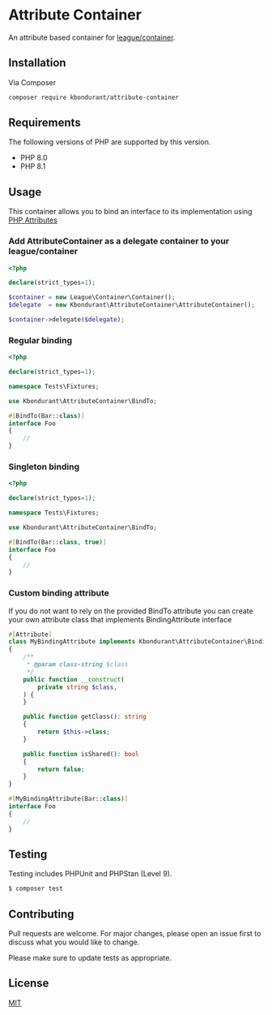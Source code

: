 # Attribute Container

An attribute based container for [league/container](https://container.thephpleague.com/).

## Installation

Via Composer

```bash
composer require kbondurant/attribute-container
```

## Requirements

The following versions of PHP are supported by this version.

* PHP 8.0
* PHP 8.1

## Usage

This container allows you to bind an interface to its implementation using [PHP Attributes](https://www.php.net/manual/en/language.attributes.php)

### Add AttributeContainer as a delegate container to your league/container
```php
<?php 

declare(strict_types=1);

$container = new League\Container\Container();
$delegate  = new Kbondurant\AttributeContainer\AttributeContainer();

$container->delegate($delegate);
```

### Regular binding
```php
<?php

declare(strict_types=1);

namespace Tests\Fixtures;

use Kbondurant\AttributeContainer\BindTo;

#[BindTo(Bar::class)]
interface Foo
{
    //
}
```

### Singleton binding
```php
<?php

declare(strict_types=1);

namespace Tests\Fixtures;

use Kbondurant\AttributeContainer\BindTo;

#[BindTo(Bar::class, true)]
interface Foo
{
    //
}
```

### Custom binding attribute

If you do not want to rely on the provided BindTo attribute you can create your own attribute class that implements BindingAttribute interface

```php
#[Attribute]
class MyBindingAttribute implements Kbondurant\AttributeContainer\BindingAttribute
{
    /**
     * @param class-string $class
     */
    public function __construct(
        private string $class,
    ) {
    }

    public function getClass(): string
    {
        return $this->class;
    }

    public function isShared(): bool
    {
        return false;
    }
}

#[MyBindingAttribute(Bar::class)]
interface Foo
{
    //
}
```

## Testing

Testing includes PHPUnit and PHPStan (Level 9).
``` bash
$ composer test
```

## Contributing
Pull requests are welcome. For major changes, please open an issue first to discuss what you would like to change.

Please make sure to update tests as appropriate.

## License
[MIT](https://choosealicense.com/licenses/mit/)
